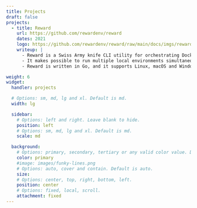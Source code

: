 ```yaml
---
title: Projects
draft: false
projects:
  - title: Reward
    url: https://github.com/rewardenv/reward
    dates: 2021
    logo: https://github.com/rewardenv/reward/raw/main/docs/imgs/reward-logo.png
    writeup: |
      - Reward is a Swiss Army knife CLI utility for orchestrating Docker based development environments.
      - It makes possible to run multiple local environments simultaneously without port conflicts by utilizing common services proxying requests to the correct environment's containers.
      - Reward is written in Go, and it supports Linux, macOS and Windows (and WSL2).

weight: 6
widget:
  handler: projects

  # Options: sm, md, lg and xl. Default is md.
  width: lg

  sidebar:
    # Options: left and right. Leave blank to hide.
    position: left
    # Options: sm, md, lg and xl. Default is md.
    scale: md

  background:
    # Options: primary, secondary, tertiary or any valid color value. Default is primary.
    color: primary
    #image: images/funky-lines.png
    # Options: auto, cover and contain. Default is auto.
    size:
    # Options: center, top, right, bottom, left.
    position: center
    # Options: fixed, local, scroll.
    attachment: fixed
---
```

